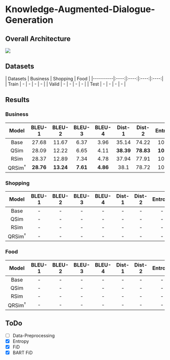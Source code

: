 # Knowledge-Augmented-Dialogue-Generation

## Overall Architecture
 <img src=https://user-images.githubusercontent.com/55969260/161927957-3f4192a3-ac0d-4df3-8517-2d45f15f5b13.png>

## Datasets
| Datasets                  | Business | Shopping | Food |
|----------|:----:|:----:|:----:|:----:|
| Train | - | - | - | - |
| Valid | - | - | - | - |
| Test | - | - | - | - |

## Results
### Business
|Model|BLEU-1|BLEU-2|BLEU-3|BLEU-4|Dist-1|Dist-2|Entropy|
|:----------:|:----:|:----:|:----:|:----:|:----:|:----:|:----:|
|Base|27.68|11.67|6.37|3.96|35.14|74.22|10.24|
|QSim|28.09|12.22|6.65|4.11|**38.39**|**78.83**|**10.35**|
|RSim|28.37|12.89|7.34|4.78|37.94|77.91|10.32|
|QRSim<sup>†</sup>|**28.76**|**13.24**|**7.61**|**4.86**|38.1|78.72|10.29|

### Shopping
|Model|BLEU-1|BLEU-2|BLEU-3|BLEU-4|Dist-1|Dist-2|Entropy|
|:----------:|:----:|:----:|:----:|:----:|:----:|:----:|:----:|
|Base|-|-|-|-|-|-|-|
|QSim|-|-|-|-|-|-|-|
|RSim|-|-|-|-|-|-|-|
|QRSim<sup>†</sup>|-|-|-|-|-|-|-|

### Food
|Model|BLEU-1|BLEU-2|BLEU-3|BLEU-4|Dist-1|Dist-2|Entropy|
|:----------:|:----:|:----:|:----:|:----:|:----:|:----:|:----:|
|Base|-|-|-|-|-|-|-|
|QSim|-|-|-|-|-|-|-|
|RSim|-|-|-|-|-|-|-|
|QRSim<sup>†</sup>|-|-|-|-|-|-|-|

## ToDo
- [ ] Data-Preprocessing
- [X] Entropy
- [X] FiD
- [X] BART FiD
